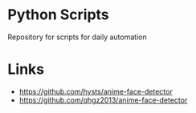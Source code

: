 # Python Scripts

Repository for scripts for daily automation

# Links

- https://github.com/hysts/anime-face-detector
- https://github.com/qhgz2013/anime-face-detector
